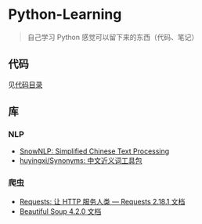 # Python-Learning

> 自己学习 Python 感觉可以留下来的东西（代码、笔记）

## 代码

见[代码目录](https://github.com/bighuang624/Python-Learning/blob/master/code)

## 库

### NLP

* [SnowNLP: Simplified Chinese Text Processing](https://github.com/isnowfy/snownlp)
* [huyingxi/Synonyms: 中文近义词工具包](https://github.com/huyingxi/Synonyms/)

### 爬虫

* [Requests: 让 HTTP 服务人类 — Requests 2.18.1 文档](http://cn.python-requests.org/zh_CN/latest/)
* [Beautiful Soup 4.2.0 文档](https://www.crummy.com/software/BeautifulSoup/bs4/doc/index.zh.html)

